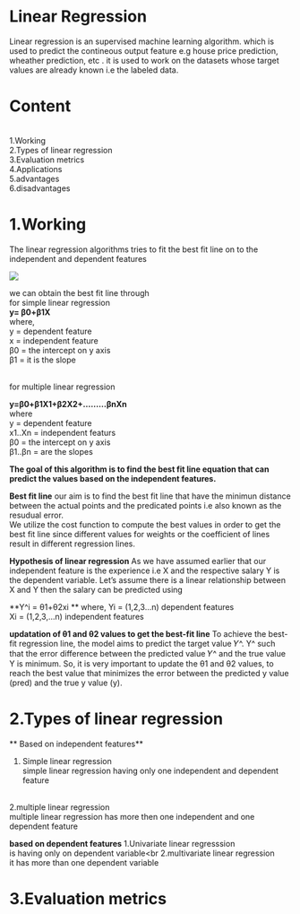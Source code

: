 # Linear Regression

Linear regression is an supervised machine learning algorithm. which is used to predict the contineous output feature e.g house price prediction, wheather prediction, etc . it is used to work on the datasets whose target values are already known i.e the labeled data.

# Content
<br>
1.Working<br>
2.Types of linear regression<br>
3.Evaluation metrics<br>
4.Applications<br>
5.advantages<br>
6.disadvantages<br>

# 1.Working
The linear regression algorithms tries to fit the best fit line on to the independent and dependent features
<br>

<img src="https://media.geeksforgeeks.org/wp-content/uploads/20231129130431/11111111.png"/>

we can obtain the best fit line through <br>
for simple linear regression<br>
**y= β0+β1X**
<br>
where,<br>
y = dependent feature<br>
x = independent feature <br>
β0 = the intercept on y axis<br>
β1 = it is the slope<br>

<br> for multiple linear regression <br>

**y=β0+β1X1+β2X2+………βnXn**
<br> where<br>
y = dependent feature<br>
x1..Xn = independent featurs <br>
β0 = the intercept on y axis<br>
β1..βn = are the slopes<br>


**The goal of this algorithm is to find the best fit line equation that can predict the values based on the independent features.**

**Best fit line**
our aim is to find the best fit line that have the minimun distance between the actual points and the predicated points i.e also known as the resudual error.<br>
We utilize the cost function to compute the best values in order to get the best fit line since different values for weights or the coefficient of lines result in different regression lines.

**Hypothesis of linear regression**
As we have assumed earlier that our independent feature is the experience i.e X and the respective salary Y is the dependent variable. Let’s assume there is a linear relationship between X and Y then the salary can be predicted using

**Y^i = θ1+θ2xi **
where,
Yi = (1,2,3...n) dependent features<br>
Xi = (1,2,3,...n) independent features<br>

**updatation of  θ1 and θ2 values to get the best-fit line​**
To achieve the best-fit regression line, the model aims to predict the target value 𝑌^. Y^ such that the error difference between the predicted value 𝑌^ and the true value Y is minimum. So, it is very important to update the θ1 and θ2 values, to reach the best value that minimizes the error between the predicted y value (pred) and the true y value (y). 

# 2.Types of linear regression
** Based on independent features**
1. Simple linear regression <br>
simple linear regression having only one independent and dependent feature
<br>
2.multiple linear regression<br>
multiple linear regression has more then one independent and one dependent feature

**based on dependent features**
1.Univariate linear regresssion<br>
is having only on dependent variable<br
2.multivariate linear regression<br>
it has more than one dependent variable

# 3.Evaluation metrics






